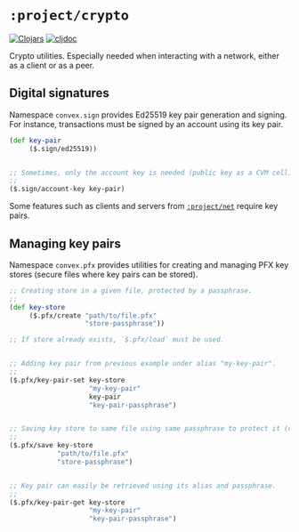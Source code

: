 # `:project/crypto`

[![Clojars](https://img.shields.io/clojars/v/world.convex/crypto.clj.svg)](https://clojars.org/world.convex/crypto.clj)
[![cljdoc](https://cljdoc.org/badge/world.convex/crypto.clj)](https://cljdoc.org/d/world.convex/crypto.clj/CURRENT)

Crypto utilities. Especially needed when interacting with a network, either as a client or as a peer.


## Digital signatures

Namespace `convex.sign` provides Ed25519 key pair generation and signing. For instance, transactions must be signed
by an account using its key pair.

```clojure
(def key-pair
     ($.sign/ed25519))


;; Sometimes, only the account key is needed (public key as a CVM cell).
;;
($.sign/account-key key-pair)
```


Some features such as clients and servers from [`:project/net`](../net) require key pairs.


## Managing key pairs

Namespace `convex.pfx` provides utilities for creating and managing PFX key stores (secure files where key pairs can
be stored).

```clojure
;; Creating store in a given file, protected by a passphrase.
;;
(def key-store
     ($.pfx/create "path/to/file.pfx"
                   "store-passphrase"))

;; If store already exists, `$.pfx/load` must be used.


;; Adding key pair from previous example under alias "my-key-pair".
;;
($.pfx/key-pair-set key-store
                    "my-key-pair"
                    key-pair
                    "key-pair-passphrase")


;; Saving key store to same file using same passphrase to protect it (could be a different one).
;;
($.pfx/save key-store
            "path/to/file.pfx"
            "store-passphrase")


;; Key pair can easily be retrieved using its alias and passphrase.
;;
($.pfx/key-pair-get key-store
                    "my-key-pair"
                    "key-pair-passphrase")

```
